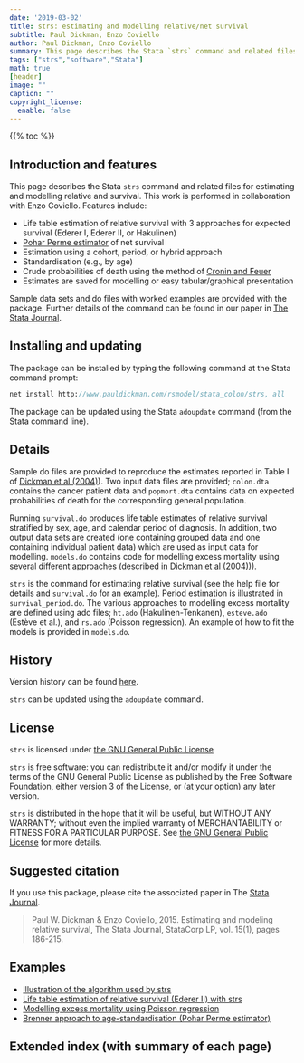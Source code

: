 ```yaml
---
date: '2019-03-02'
title: strs: estimating and modelling relative/net survival
subtitle: Paul Dickman, Enzo Coviello
author: Paul Dickman, Enzo Coviello
summary: This page describes the Stata `strs` command and related files for estimating and modelling relative and survival.
tags: ["strs","software","Stata"]
math: true
[header]
image: ""
caption: ""
copyright_license:
  enable: false
---
```


{{% toc %}}

## Introduction and features
This page describes the Stata `strs` command and related files for estimating and modelling relative and survival. This work is performed in collaboration with Enzo Coviello. Features include:

* Life table estimation of relative survival with 3 approaches for expected survival (Ederer I, Ederer II, or Hakulinen)
* [Pohar Perme estimator](https://doi.org/10.1111/j.1541-0420.2011.01640.x) of net survival
* Estimation using a cohort, period, or hybrid approach
* Standardisation (e.g., by age)
* Crude probabilities of death using the method of [Cronin and Feuer](https://www.ncbi.nlm.nih.gov/pubmed/10861774)
* Estimates are saved for modelling or easy tabular/graphical presentation

Sample data sets and do files with worked examples are provided with the package. Further details of the command can be found in our paper in [The Stata Journal](/pdf/Dickman2015.pdf).

## Installing and updating
The package can be installed by typing the following command at the Stata command prompt:

```stata
net install http://www.pauldickman.com/rsmodel/stata_colon/strs, all
```

The package can be updated using the Stata `adoupdate` command (from the Stata command line).

## Details

Sample do files are provided to reproduce the estimates reported in Table I of [Dickman et al (2004)](/pdf/Dickman2004.pdf)). Two input data files are provided; `colon.dta` contains the cancer patient data and `popmort.dta` contains data on expected probabilities of death for the corresponding general population.

Running `survival.do` produces life table estimates of relative survival stratified by sex, age, and calendar period of diagnosis. In addition, two output data sets are created (one containing grouped data and one containing individual patient data) which are used as input data for modelling. `models.do` contains code for modelling excess mortality using several different approaches (described in [Dickman et al (2004)](/pdf/Dickman2004.pdf))).

`strs` is the command for estimating relative survival (see the help file for details and `survival.do` for an example). Period estimation is illustrated in `survival_period.do`. The various approaches to modelling excess mortality are defined using ado files; `ht.ado` (Hakulinen-Tenkanen), `esteve.ado` (Estève et al.), and `rs.ado` (Poisson regression). An example of how to fit the models is provided in `models.do`.

## History

Version history can be found [here](/software/strs/history/history/).

`strs` can be updated using the `adoupdate` command. 

## License

`strs` is licensed under [the GNU General Public License](https://www.gnu.org/licenses/gpl.html)

`strs` is free software: you can redistribute it and/or modify it under the terms of the GNU General Public License as published by the Free Software Foundation, either version 3 of the License, or (at your option) any later version.

`strs` is distributed in the hope that it will be useful, but WITHOUT ANY WARRANTY; without even the implied warranty of     MERCHANTABILITY or FITNESS FOR A PARTICULAR PURPOSE. See [the GNU General Public License](https://www.gnu.org/licenses/gpl.html) for more details.

## Suggested citation

If you use this package, please cite the associated paper in The [Stata Journal](/pdf/Dickman2015.pdf).

> Paul W. Dickman & Enzo Coviello, 2015. Estimating and modeling relative survival, The Stata Journal, StataCorp LP, vol. 15(1), pages 186-215.

## Examples
- [Illustration of the algorithm used by strs](/software/strs/life_table_algorithm/)
- [Life table estimation of relative survival (Ederer II) with strs](/software/strs/survival/)
- [Modelling excess mortality using Poisson regression](/software/strs/modelling_poisson/)
- [Brenner approach to age-standardisation (Pohar Perme estimator)](/software/strs/age_standardised_net_survival/)

## Extended index (with summary of each page)


